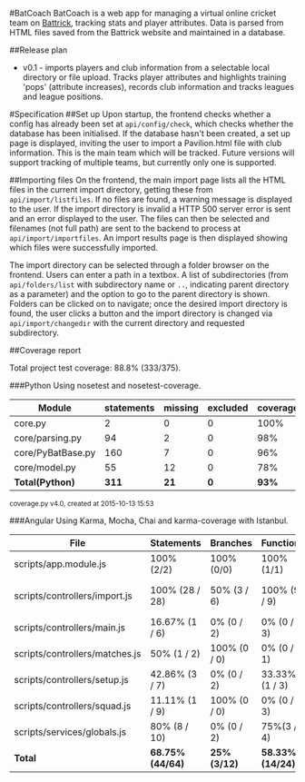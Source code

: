 #BatCoach
BatCoach is a web app for managing a virtual online cricket team on [Battrick](http://www.battrick.org/), tracking stats and player attributes. Data is parsed from HTML files saved from the Battrick website and maintained in a database.

##Release plan
- v0.1 - imports players and club information from a selectable local directory or file upload. Tracks player attributes and highlights training 'pops' (attribute increases), records club information and tracks leagues and league positions.

#Specification
##Set up
Upon startup, the frontend checks whether a config has already been set at `api/config/check`, which checks whether the database has been initialised. If the database hasn't been created, a set up page is displayed, inviting the user to import a Pavilion.html file with club information. This is the main team which will be tracked. Future versions will support tracking of multiple teams, but currently only one is supported.

##Importing files
On the frontend, the main import page lists all the HTML files in the current import directory, getting these from `api/import/listfiles`. If no files are found, a warning message is displayed to the user. If the import directory is invalid a HTTP 500 server error is sent and an error displayed to the user. The files can then be selected and filenames (not full path) are sent to the backend to process at `api/import/importfiles`. An import results page is then displayed showing which files were successfully imported.

The import directory can be selected through a folder browser on the frontend. Users can enter a path in a textbox. A list of subdirectories (from `api/folders/list` with subdirectory name or `..`, indicating parent directory as a parameter) and the option to go to the parent directory is shown. Folders can be clicked on to navigate; once the desired import directory is found, the user clicks a button and the import directory is changed via `api/import/changedir` with the current directory and requested subdirectory.


##Coverage report

Total project test coverage: 88.8% (333/375).

###Python
Using nosetest and nosetest-coverage.

|Module|statements|missing|excluded|coverage|
|------|----------|-------|--------|--------|
|core.py|2|0|0|100%|
|core/parsing.py|94|2|0|98%|
|core/PyBatBase.py|160|7|0|96%|
|core/model.py|55|12|0|78%|
|**Total(Python)**|**311**|**21**|**0**|**93%**|

<sub>coverage.py v4.0, created at 2015-10-13 15:53</sub>

###Angular
Using Karma, Mocha, Chai and karma-coverage with Istanbul.

|File|Statements|Branches|Functions|Lines|
|----|----------|--------|---------|-----|
|scripts/app.module.js|100% (2/2)|100% (0/0)|100% (1/1)|100% (2/2)|
|scripts/controllers/import.js|100% (28 / 28)|50% (3 / 6)|100% (9 / 9)|100% (28 / 28)|
|scripts/controllers/main.js|16.67% (1 / 6)|0% (0 / 2)|0% (0 / 3)|16.67% (1 / 6)|
|scripts/controllers/matches.js|50% (1 / 2)|100% (0 / 0)|0% (0 / 1)|50% (1 / 2)|
|scripts/controllers/setup.js|42.86% (3 / 7)|0% (0 / 2)|33.33% (1 / 3)|42.86% (3 / 7)|
|scripts/controllers/squad.js|11.11% (1 / 9)|100% (0 / 0)|0% (0 / 3)|11.11% (1 / 9)|
|scripts/services/globals.js|80% (8 / 10)|0% (0 / 2)|75%(3 / 4)|80% (8 / 10)|
|**Total**|**68.75% (44/64)**|**25%(3/12)**|**58.33% (14/24)**|**68.75% (44/64)**|
